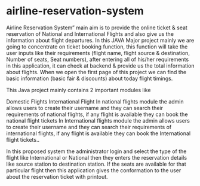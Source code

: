 # airline-reservation-system
Airline Reservation System” main aim is to provide the online ticket &amp; seat reservation of National and International Flights and also give us the information about flight departures.
In this JAVA Major project mainly we are going to concentrate on ticket booking function, this function will take the user inputs like their requirements (flight name, flight source & destination, Number of seats, Seat numbers), after entering all of his/her requirements in this application, it can check at backend & provide us the total information about flights. When we open the first page of this project we can find the basic information (basic fair & discounts) about today flight timings.

This Java project mainly contains 2 important modules like

Domestic Flights
International Flight
In national flights module the admin allows users to create their username and they can search their requirements of national flights, if any flight is available they can book the national flight tickets In International flights module the admin allows users to create their username and they can search their requirements of international flights, if any flight is available they can book the International flight tickets..

In this proposed system the administrator login and select the type of the flight like International or National then they enters the reservation details like source station to destination station. If the seats are available for that particular flight then this application gives the conformation to the user about the reservation ticket with printout.
